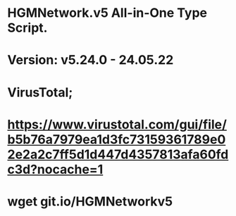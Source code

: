 # HGMNetwork.v5 All-in-One Type Script.

Version: v5.24.0 - 24.05.22
====
VirusTotal;
====
https://www.virustotal.com/gui/file/b5b76a7979ea1d3fc73159361789e02e2a2c7ff5d1d447d4357813afa60fdc3d?nocache=1
====
wget git.io/HGMNetworkv5
====
